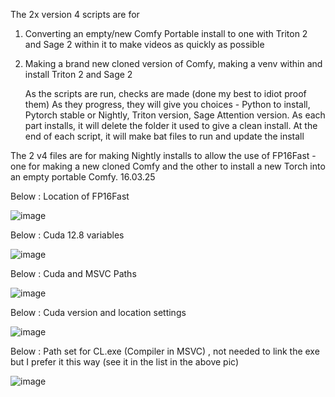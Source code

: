 The 2x version 4 scripts are for 

1. Converting an empty/new Comfy Portable install to one with Triton 2 and Sage 2 within it to make videos as quickly as possible
2. Making a brand new cloned version of Comfy, making a venv within and install Triton 2 and Sage 2

   As the scripts are run, checks are made (done my best to idiot proof them)
   As they progress, they will give you choices - Python to install, Pytorch stable or Nightly, Triton version, Sage Attention version.
   As each part installs, it will delete the folder it used to give a clean install.
   At the end of each script, it will make bat files to run and update the install







The 2 v4 files are for making Nightly installs to allow the use of FP16Fast - one for making a new cloned Comfy and the other to install a new Torch into an empty portable Comfy. 16.03.25

Below : Location of FP16Fast

![image](https://github.com/user-attachments/assets/7c198e64-739f-4023-9eff-f74bd27eccda)

Below : Cuda 12.8 variables

![image](https://github.com/user-attachments/assets/69bf0c72-20cc-4c78-8671-7f81c701f205)

Below : Cuda and MSVC Paths 

![image](https://github.com/user-attachments/assets/6f024a4a-1db0-4f29-9bc6-2ba6eeb5ad11)

Below : Cuda version and location settings

![image](https://github.com/user-attachments/assets/b26e1c7a-991a-4bc1-9d7f-b3114d0badca)

Below : Path set for CL.exe (Compiler in MSVC) , not needed to link the exe but I prefer it this way (see it in the list in the above pic)

![image](https://github.com/user-attachments/assets/ad071e43-9d4d-40f7-ab4f-d9c2620e0d66)

